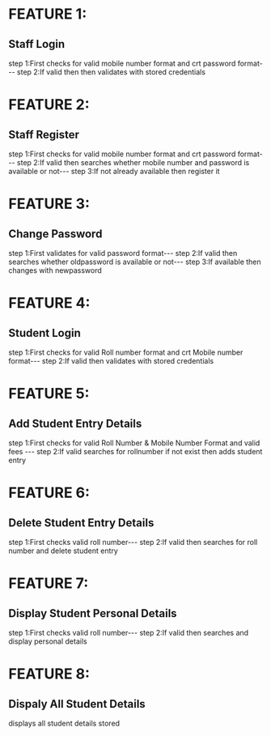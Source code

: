 # FEATURE 1:
## Staff Login
step 1:First checks for valid mobile number format and crt password format---
step 2:If valid then then validates with stored credentials
# FEATURE 2:
## Staff Register
step 1:First checks for valid mobile number format and crt password format---
step 2:If valid then searches whether mobile number and password is available or not---
step 3:If not already available then register it
# FEATURE 3:
## Change Password
step 1:First validates for valid password format---
step 2:If valid then searches whether oldpassword is available or not--- 
step 3:If available then changes with  newpassword
# FEATURE 4:
## Student Login
step 1:First checks for valid Roll number format and crt Mobile number format---
step 2:If valid then validates with stored credentials
# FEATURE 5:
## Add Student Entry Details
step 1:First checks for valid Roll Number & Mobile Number Format and valid fees ---
step 2:If valid searches for rollnumber if not exist then adds student entry
# FEATURE 6:
## Delete Student Entry Details
step 1:First checks valid roll number---
step 2:If valid then searches for roll number and delete student entry
# FEATURE 7:
## Display Student Personal Details
step 1:First checks valid roll number---
step 2:If valid then searches and display personal details
# FEATURE 8:
## Dispaly All Student Details
displays all student details stored 
